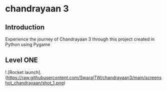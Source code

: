 # chandrayaan 3


## Introduction

Experience the journey of Chandrayaan 3 through this project created in Python using Pygame


## Level ONE

!.[Rocket launch].(https://raw.githubusercontent.com/SwarajTW/chandrayaan3/main/screenshot_chandrayaan/shot_1.png)

